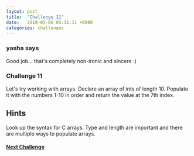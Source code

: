 ```yaml
---
layout: post
title:  "Challenge 11"
date:   2018-05-06 05:11:11 +0000
categories: challenges
---
```


### yasha says

Good job... that's completely non-ironic and sincere :)

### Challenge 11

Let's try working with arrays. Declare an array of ints of length 10. Populate it with the numbers 1-10 in order and return the value at the 7th index.

## Hints
Look up the syntax for C arrays. Type and length are important and there are multiple ways to populate arrays.


#### [Next Challenge](/challenges/challenges/2018/05/06/challenge-12.html)
